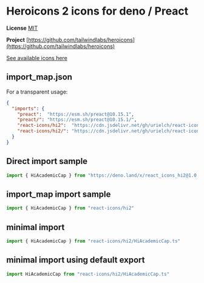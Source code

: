 # Heroicons 2 icons for deno / Preact

**License** [MIT](https://opensource.org/licenses/MIT)

**Project** [https://github.com/tailwindlabs/heroicons](https://github.com/tailwindlabs/heroicons)

[See available icons here](https://react-icons.github.io/react-icons/icons?name=hi2)

## import_map.json

For a transparent usage:

```json
{
  "imports": {
    "preact":  "https://esm.sh/preact@10.15.1",
    "preact/": "https://esm.sh/preact@10.15.1/",
    "react-icons/hi2":  "https://cdn.jsdelivr.net/gh/urielch/react-icons-hi2@1.0.4/mod.ts",
    "react-icons/hi2/": "https://cdn.jsdelivr.net/gh/urielch/react-icons-hi2@1.0.4/ico/",
  }
}
```

## Direct import sample

```ts
import { HiAcademicCap } from "https://deno.land/x/react_icons_hi2@1.0.4/mod.ts"
```

## import_map import sample

```ts
import { HiAcademicCap } from "react-icons/hi2"
```

## minimal import

```ts
import { HiAcademicCap } from "react-icons/hi2/HiAcademicCap.ts"
```

## minimal import using default export

```ts
import HiAcademicCap from "react-icons/hi2/HiAcademicCap.ts"
```

